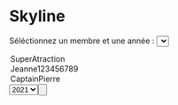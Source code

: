 # Skyline
Séléctionnez un membre et une année : <select id="Membre">
<option value="SuperAtraction">SuperAtraction</option>
<option value="Jeanne123456789">Jeanne123456789</option>
  <option value="CaptainPierre">CaptainPierre</option>
</select><select id="Annee">
<option>2021</option>
</select><input type="button" onclick="ChargerIframe()">
<script type="text/javascript" src="https://code.jquery.com/jquery-3.6.0.min.js"></script><br>
<div id="Iframe"></div><div id="link"></div>
<script type="text/javascript">
  function ChargerIframe(){
  var Nom = $("#Membre").children("option:selected").val();
  var Annee = $("#Annee").children("option:selected").val();;
  
  $("#Iframe").html("<iframe src=\"https://skyline.github.com/"+Nom+"/"+Annee+"\" width=\"500\" height=\"500\"></iframe>");
  $("#link").html("<a href=\"https://skyline.github.com/"+Nom+"/"+Annee+"\">https://skylines.github.com/"+Nom+"/"+Annee+"</a>");
                             }
                             </script>
